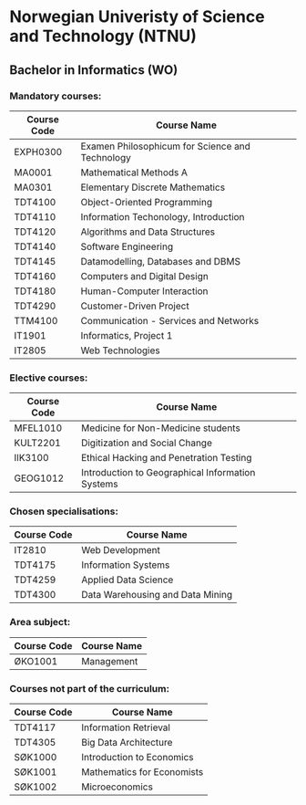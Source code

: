 # Norwegian Univeristy of Science and Technology (NTNU)

## Bachelor in Informatics (WO)

### Mandatory courses:

| Course Code | Course Name                                     |
| ----------- | ----------------------------------------------- |
| EXPH0300    | Examen Philosophicum for Science and Technology |
| MA0001      | Mathematical Methods A                          |
| MA0301      | Elementary Discrete Mathematics                 |
| TDT4100     | Object-Oriented Programming                     |
| TDT4110     | Information Techonology, Introduction           |
| TDT4120     | Algorithms and Data Structures                  |
| TDT4140     | Software Engineering                            |
| TDT4145     | Datamodelling, Databases and DBMS               |
| TDT4160     | Computers and Digital Design                    |
| TDT4180     | Human-Computer Interaction                      |
| TDT4290     | Customer-Driven Project                         |
| TTM4100     | Communication - Services and Networks           |
| IT1901      | Informatics, Project 1                          |
| IT2805      | Web Technologies                                |

### Elective courses:

| Course Code | Course Name                                      |
| ----------- | ------------------------------------------------ |
| MFEL1010    | Medicine for Non-Medicine students               |
| KULT2201    | Digitization and Social Change                   |
| IIK3100     | Ethical Hacking and Penetration Testing          |
| GEOG1012    | Introduction to Geographical Information Systems |

### Chosen specialisations:

| Course Code | Course Name                      |
| ----------- | -------------------------------- |
| IT2810      | Web Development                  |
| TDT4175     | Information Systems              |
| TDT4259     | Applied Data Science             |
| TDT4300     | Data Warehousing and Data Mining |

### Area subject:

| Course Code | Course Name |
| ----------- | ----------- |
| ØKO1001     | Management  |

### Courses not part of the curriculum:

| Course Code | Course Name                |
| ----------- | -------------------------- |
| TDT4117     | Information Retrieval      |
| TDT4305     | Big Data Architecture      |
| SØK1000     | Introduction to Economics  |
| SØK1001     | Mathematics for Economists |
| SØK1002     | Microeconomics             |
